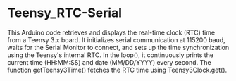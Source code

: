# Teensy_RTC-Serial
This Arduino code retrieves and displays the real-time clock (RTC) time from a Teensy 3.x board. It initializes serial communication at 115200 baud, waits for the Serial Monitor to connect, and sets up the time synchronization using the Teensy's internal RTC. In the loop(), it continuously prints the current time (HH:MM:SS) and date (MM/DD/YYYY) every second. The function getTeensy3Time() fetches the RTC time using Teensy3Clock.get().
